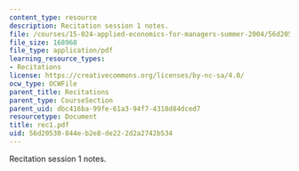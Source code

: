 ```yaml
---
content_type: resource
description: Recitation session 1 notes.
file: /courses/15-024-applied-economics-for-managers-summer-2004/56d20530844eb2e8de222d2a2742b534_rec1.pdf
file_size: 168968
file_type: application/pdf
learning_resource_types:
- Recitations
license: https://creativecommons.org/licenses/by-nc-sa/4.0/
ocw_type: OCWFile
parent_title: Recitations
parent_type: CourseSection
parent_uid: dbc416ba-99fe-61a3-94f7-4318d84dced7
resourcetype: Document
title: rec1.pdf
uid: 56d20530-844e-b2e8-de22-2d2a2742b534
---
```

Recitation session 1 notes.